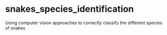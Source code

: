 # snakes_species_identification
Using computer vision approaches to correctly classify the different species of snakes
